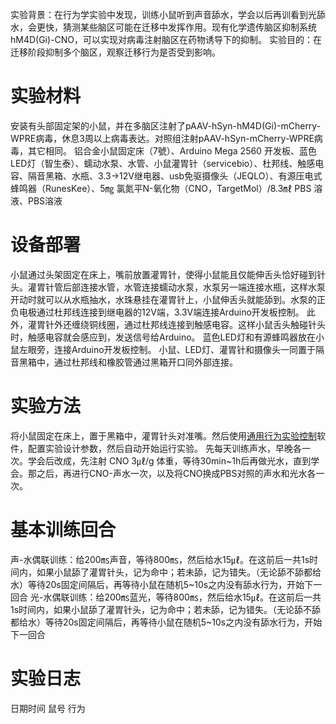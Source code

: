 实验背景：在行为学实验中发现，训练小鼠听到声音舔水，学会以后再训看到光舔水，会更快，猜测某些脑区可能在迁移中发挥作用。现有化学遗传脑区抑制系统hM4D(Gi)-CNO，可以实现对病毒注射脑区在药物诱导下的抑制。
实验目的：在迁移阶段抑制多个脑区，观察迁移行为是否受到影响。

# 实验材料
安装有头部固定架的小鼠，并在多脑区注射了pAAV-hSyn-hM4D(Gi)-mCherry-WPRE病毒，休息3周以上病毒表达。对照组注射pAAV-hSyn-mCherry-WPRE病毒，其它相同。
铝合金小鼠固定床（7號）、Arduino Mega 2560 开发板、蓝色LED灯（智生泰）、蠕动水泵、水管、小鼠灌胃针（servicebio）、杜邦线、触感电容、隔音黑箱、水瓶、3.3→12V继电器、usb免驱摄像头（JEQLO）、有源压电式蜂鸣器（RunesKee）、5㎎ 氯氮平N-氧化物（CNO，TargetMol）/8.3㎖ PBS 溶液、PBS溶液

# 设备部署
小鼠通过头架固定在床上，嘴前放置灌胃针，使得小鼠能且仅能伸舌头恰好碰到针头。灌胃针管后部连接水管，水管连接蠕动水泵，水泵另一端连接水瓶，这样水泵开动时就可以从水瓶抽水，水珠悬挂在灌胃针上，小鼠伸舌头就能舔到。水泵的正负电极通过杜邦线连接到继电器的12V端，3.3V端连接Arduino开发板控制。
此外，灌胃针外还缠绕铜线圈，通过杜邦线连接到触感电容。这样小鼠舌头触碰针头时，触感电容就会感应到，发送信号给Arduino。
蓝色LED灯和有源蜂鸣器放在小鼠左眼旁，连接Arduino开发板控制。
小鼠、LED灯、灌胃针和摄像头一同置于隔音黑箱中，通过杜邦线和橡胶管通过黑箱开口同外部连接。

# 实验方法
将小鼠固定在床上，置于黑箱中，灌胃针头对准嘴。然后使用[通用行为实验控制](https://github.com/ShanghaitechGuanjisongLab/Generic-Behavioural-Experimental-Control)软件，配置实验设计参数，然后自动开始运行实验。
先每天训练声水，早晚各一次。学会后改成，先注射 CNO 3㎕/g 体重，等待30min~1h后再做光水，直到学会。那之后，再进行CNO-声水一次，以及将CNO换成PBS对照的声水和光水各一次。

# 基本训练回合
声-水偶联训练：给200㎳声音，等待800㎳，然后给水15㎕。在这前后一共1s时间内，如果小鼠舔了灌胃针头，记为命中；若未舔，记为错失。（无论舔不舔都给水）等待20s固定间隔后，再等待小鼠在随机5~10s之内没有舔水行为，开始下一回合
光-水偶联训练：给200㎳蓝光，等待800㎳，然后给水15㎕。在这前后一共1s时间内，如果小鼠舔了灌胃针头，记为命中；若未舔，记为错失。（无论舔不舔都给水）等待20s固定间隔后，再等待小鼠在随机5~10s之内没有舔水行为，开始下一回合

# 实验日志
日期时间	鼠号	行为